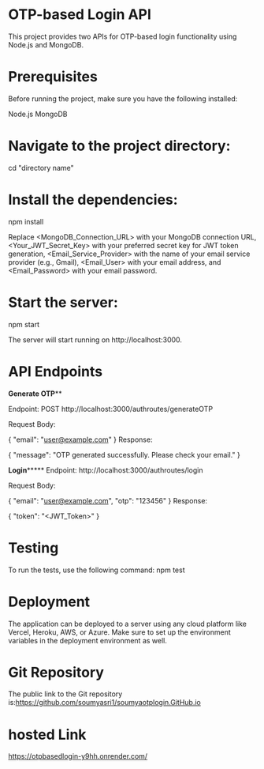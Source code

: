 # OTP-based Login API

This project provides two APIs for OTP-based login functionality using Node.js and MongoDB.

# Prerequisites

Before running the project, make sure you have the following installed:

Node.js
MongoDB

# Navigate to the project directory:

cd "directory name"

# Install the dependencies:

npm install

Replace <MongoDB_Connection_URL> with your MongoDB connection URL, <Your_JWT_Secret_Key> with your preferred secret key for JWT token generation, <Email_Service_Provider> with the name of your email service provider (e.g., Gmail), <Email_User> with your email address, and <Email_Password> with your email password.

# Start the server:

npm start

The server will start running on http://localhost:3000.

# API Endpoints

********Generate OTP**********

Endpoint: POST http://localhost:3000/authroutes/generateOTP

Request Body:

{
"email": "user@example.com"
}
Response:

{
"message": "OTP generated successfully. Please check your email."
}

********Login*************
Endpoint: http://localhost:3000/authroutes/login

Request Body:

{
"email": "user@example.com",
"otp": "123456"
}
Response:

{
"token": "<JWT_Token>"
}

# Testing

To run the tests, use the following command:
npm test

# Deployment

The application can be deployed to a server using any cloud platform like Vercel, Heroku, AWS, or Azure. Make sure to set up the environment variables in the deployment environment as well.

# Git Repository

The public link to the Git repository is:https://github.com/soumyasri1/soumyaotplogin.GitHub.io

# hosted Link
https://otpbasedlogin-y9hh.onrender.com/
